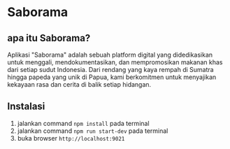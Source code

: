 
# Saborama

## apa itu Saborama?
Aplikasi "Saborama" adalah sebuah platform digital yang didedikasikan untuk menggali, mendokumentasikan, dan mempromosikan makanan khas dari setiap sudut Indonesia. Dari rendang yang kaya rempah di Sumatra hingga papeda yang unik di Papua, kami berkomitmen untuk menyajikan kekayaan rasa dan cerita di balik setiap hidangan.


## Instalasi
1. jalankan command `npm install` pada terminal
2. jalankan command `npm run start-dev` pada terminal
3. buka browser `http://localhost:9021`



